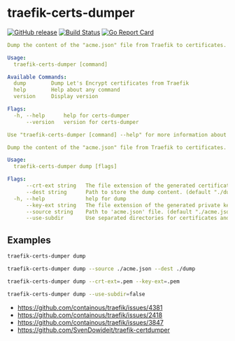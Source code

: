 # traefik-certs-dumper

[![GitHub release](https://img.shields.io/github/release/ldez/traefik-certs-dumper.svg)](https://github.com/ldez/traefik-certs-dumper/releases/latest)
[![Build Status](https://travis-ci.org/ldez/traefik-certs-dumper.svg?branch=master)](https://travis-ci.org/ldez/traefik-certs-dumper)
[![Go Report Card](https://goreportcard.com/badge/github.com/ldez/traefik-certs-dumper)](https://goreportcard.com/report/github.com/ldez/traefik-certs-dumper)


```yml
Dump the content of the "acme.json" file from Traefik to certificates.

Usage:
  traefik-certs-dumper [command]

Available Commands:
  dump        Dump Let's Encrypt certificates from Traefik
  help        Help about any command
  version     Display version

Flags:
  -h, --help      help for certs-dumper
      --version   version for certs-dumper

Use "traefik-certs-dumper [command] --help" for more information about a command.
```

```yml
Dump the content of the "acme.json" file from Traefik to certificates.

Usage:
  traefik-certs-dumper dump [flags]

Flags:
      --crt-ext string   The file extension of the generated certificates. (default ".crt")
      --dest string      Path to store the dump content. (default "./dump")
  -h, --help             help for dump
      --key-ext string   The file extension of the generated private keys. (default ".key")
      --source string    Path to 'acme.json' file. (default "./acme.json")
      --use-subdir       Use separated directories for certificates and keys. (default true)
```

## Examples

```bash
traefik-certs-dumper dump
```

```bash
traefik-certs-dumper dump --source ./acme.json --dest ./dump
```

```bash
traefik-certs-dumper dump --crt-ext=.pem --key-ext=.pem
```

```bash
traefik-certs-dumper dump --use-subdir=false
```

- https://github.com/containous/traefik/issues/4381
- https://github.com/containous/traefik/issues/2418
- https://github.com/containous/traefik/issues/3847
- https://github.com/SvenDowideit/traefik-certdumper

